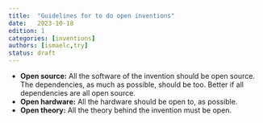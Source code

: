 ```yaml
---
title:  "Guidelines for to do open inventions"
date:   2023-10-18
edition: 1
categories: [inventions]
authors: [ismaelc,try]
status: draft
---
```


- **Open source:** All the software of the invention should be open source. The dependencies, as much as possible, should be too. Better if all dependencies are all open source.
- **Open hardware:** All the hardware should be open to, as possible.
- **Open theory:** All the theory behind the invention must be open.
